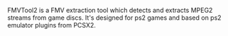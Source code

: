 FMVTool2 is a FMV extraction tool which detects and extracts MPEG2 streams from game discs.
It's designed for ps2 games and based on ps2 emulator plugins from PCSX2.
